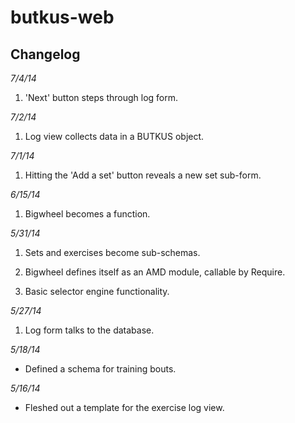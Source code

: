 butkus-web
==========

Changelog
---------

*7/4/14*

1. 'Next' button steps through log form.



*7/2/14*

1. Log view collects data in a BUTKUS object.



*7/1/14*

1. Hitting the 'Add a set' button reveals a new set sub-form.



*6/15/14*

1. Bigwheel becomes a function.



*5/31/14*

1. Sets and exercises become sub-schemas.

2. Bigwheel defines itself as an AMD module, callable by Require.

3. Basic selector engine functionality.



*5/27/14*

1. Log form talks to the database.



*5/18/14*

- Defined a schema for training bouts.



*5/16/14*

- Fleshed out a template for the exercise log view.
